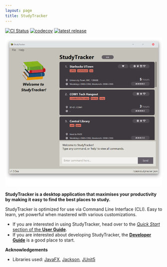 ```yaml
---
layout: page
title: StudyTracker
---
```


[![CI Status](https://github.com/AY2122S1-CS2103T-T09-1/tp/workflows/Java%20CI/badge.svg)](https://github.com/AY2122S1-CS2103T-T09-1/tp/actions)
[![codecov](https://codecov.io/gh/AY2122S1-CS2103T-T09-1/tp/branch/master/graph/badge.svg?token=WFNH625241)](https://codecov.io/gh/AY2122S1-CS2103T-T09-1/tp)
[![latest release](https://badgen.net/github/release/AY2122S1-CS2103T-T09-1/tp)](https://github.com/AY2122S1-CS2103T-T09-1/tp/releases)

![Ui](images/Ui.png)

**StudyTracker is a desktop application that maximises your productivity by making it easy to find the best places to study.**

StudyTracker is optimized for use via Command Line Interface (CLI).
Easy to learn, yet powerful when mastered with various customizations.

* If you are interested in using StudyTracker, head over to the [_Quick Start_ section of the **User Guide**](UserGuide.html#quick-start).
* If you are interested about developing StudyTracker, the [**Developer Guide**](DeveloperGuide.html) is a good place to start.

**Acknowledgements**

* Libraries used: [JavaFX](https://openjfx.io/), [Jackson](https://github.com/FasterXML/jackson), [JUnit5](https://github.com/junit-team/junit5)
